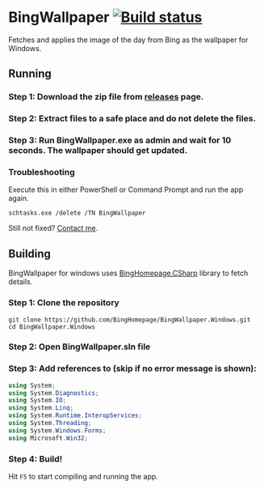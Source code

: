 # BingWallpaper [![Build status](https://ci.appveyor.com/api/projects/status/xjgr7vadeh42xc4l?retina=true)](https://ci.appveyor.com/project/muhammadmuzzammil1998/bingwallpaper)

Fetches and applies the image of the day from Bing as the wallpaper for Windows.

## Running

### Step 1: Download the zip file from [releases](https://github.com/BingHomepage/BingWallpaper.Windows/releases) page.

### Step 2: Extract files to a safe place and do not delete the files.

### Step 3: Run BingWallpaper.exe as admin and wait for 10 seconds. The wallpaper should get updated.

### Troubleshooting

Execute this in either PowerShell or Command Prompt and run the app again.

```batch
schtasks.exe /delete /TN BingWallpaper
```

Still not fixed? [Contact me](https://github.com/BingHomepage/BingWallpaper.Windows/issues/new).

## Building

BingWallpaper for windows uses [BingHomepage.CSharp](https://github.com/BingHomepage/BingHomepage.CSharp) library to fetch details.

### Step 1: Clone the repository

```batch
git clone https://github.com/BingHomepage/BingWallpaper.Windows.git
cd BingWallpaper.Windows
```

### Step 2: Open BingWallpaper.sln file

### Step 3: Add references to (skip if no error message is shown):

```csharp
using System;
using System.Diagnostics;
using System.IO;
using System.Linq;
using System.Runtime.InteropServices;
using System.Threading;
using System.Windows.Forms;
using Microsoft.Win32;
```

### Step 4: Build!

Hit `F5` to start compiling and running the app.
